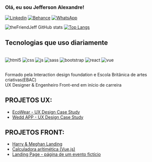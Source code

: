### Olá, eu sou Jefferson Alexandre!
[![Linkedin](https://img.shields.io/badge/LinkedIn-0077B5?style=for-the-badge&logo=linkedin&logoColor=white)](https://www.linkedin.com/in/jefferson-alexandre/) [![Behance](https://img.shields.io/badge/Behance-0054F7?style=for-the-badge&logo=behance&logoColor=white)](https://www.behance.net/jeffersdesena) [![WhatsApp](https://img.shields.io/badge/WhatsApp-25D366?style=for-the-badge&logo=whatsapp&logoColor=white)](https://api.whatsapp.com/send/?phone=5511949297513&text&type=phone_number&app_absent=0)


![theFriendJeff GitHub stats](https://github-readme-stats.vercel.app/api?username=thefriendjeff&show_icons=true&theme=transparent) [![Top Langs](https://github-readme-stats.vercel.app/api/top-langs/?username=thefriendjeff)](https://github.com/anuraghazra/github-readme-stats)

## Tecnologias que uso diariamente
 

<div style="display: inline-block"><br/>
        <img align="center" alt="html5" src="https://img.shields.io/badge/HTML5-E34F26?style=for-the-badge&logo=html5&logoColor=white">
        <img align="center" alt="css" src="https://img.shields.io/badge/CSS-239120?&style=for-the-badge&logo=css3&logoColor=white">
        <img align="center" alt="js" src="https://img.shields.io/badge/JavaScript-F7DF1E?style=for-the-badge&logo=javascript&logoColor=black">
        <img align="center" alt="sass" src="https://img.shields.io/badge/Sass-CC6699?style=for-the-badge&logo=sass&logoColor=white">
        <img align="center" alt="bootstrap" src="https://img.shields.io/badge/Bootstrap-563D7C?style=for-the-badge&logo=bootstrap&logoColor=white">
        <img align="center" alt="react" src="https://img.shields.io/badge/React-20232A?style=for-the-badge&logo=react&logoColor=61DAFB"> 
        <img align="center" alt="vue" src="https://img.shields.io/badge/Vue.js-35495E?style=for-the-badge&logo=vue.js&logoColor=4FC08D">

</div><br><br>

Formado pela Interaction design foundation e Escola Britânica de artes criativas(EBAC)<br/>
UX Designer & Engenheiro Front-end em início de carreira

## PROJETOS UX:

- [EcoWear - UX Design Case Study](https://www.behance.net/gallery/175115989/UXUI-Case-Study-EcoWear)<br/>
- [Wedd APP - UX Design Case Study](https://www.behance.net/gallery/179337093/Wedd-UXUI-Design-Case-Study)<br/>

## PROJETOS FRONT:
- [Harry & Meghan Landing](https://harry-meghan.vercel.app/)<br/>
- [Calculadora arítimética (Vue.js)](https://tarefa-vue-js.vercel.app/)
- [Landing Page - página de um evento fictício](https://modulo22-task.vercel.app/)

